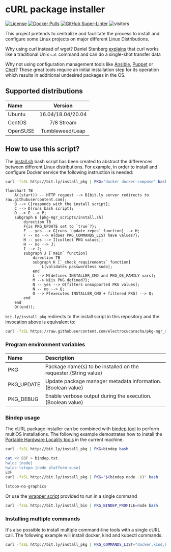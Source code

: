 # cURL package installer
[![License](https://img.shields.io/badge/License-Apache%202.0-blue.svg)](https://opensource.org/licenses/Apache-2.0)
[![Docker Pulls](https://img.shields.io/docker/pulls/electrocucaracha/pkg_mgr-init.svg)](https://img.shields.io/docker/pulls/electrocucaracha/pkg_mgr-init)
[![GitHub Super-Linter](https://github.com/electrocucaracha/pkg-mgr_scripts/workflows/Lint%20Code%20Base/badge.svg)](https://github.com/marketplace/actions/super-linter)
![visitors](https://visitor-badge.glitch.me/badge?page_id=electrocucaracha.pkg-mgr_scripts)

This project pretends to centralize and facilitate the process to
install and configure some Linux projects on major different Linux
Distributions.

Why using curl instead of wget? Daniel Stenberg [explains](https://daniel.haxx.se/docs/curl-vs-wget.html)
that curl works like a traditional Unix `cat` command and can do a
single-shot transfer data

Why not using configuration management tools like [Ansible](https://www.ansible.com/),
[Puppet](https://puppet.com) or [Chef](https://www.chef.io/)? These
great tools require an initial installation step for its operation
which results in additional undesired packages in the OS.

## Supported distributions

| Name       | Version           |
|:-----------|:-----------------:|
| Ubuntu     | 16.04/18.04/20.04 |
| CentOS     | 7/8 Stream        |
| OpenSUSE   | Tumbleweed/Leap   |

## How to use this script?

The [install.sh](install.sh) bash script has been created to abstract
the differences between different Linux distributions. For example, in
order to install and configure Docker service the following
instruction is needed:

```bash
curl -fsSL http://bit.ly/install_pkg | PKG="docker docker-compose" bash
```

```mermaid
flowchart TB
    A((start)) -- HTTP request --> B[bit.ly server redirects to raw.githubusercontent.com];
    B --> C[responds with the install script];
    C --> D[runs bash script];
    D --> E --> P;
    subgraph E [pkg-mgr_scripts/install.sh]
        direction TB
        F{is PKG_UPDATE set to `true`?};
        F -- yes --> G[runs `update_repos` function] --> H;
        F -- no --> H{does PKG_COMMANDS_LIST have values?};
        H -- yes --> I[collect PKG values];
        H -- no --> J;
        I --> J;
        subgraph J [`main` function]
            direction TB
            subgraph K [`_check_requirements` function]
                L[validates passwordless sudo];
            end
            L --> M[defines INSTALLER_CMD and PKG_OS_FAMILY vars];
            M --> N{is PKG defined?};
            N -- yes --> O[filters unsupported PKG values];
            N -- no --> Q;
            O --> P[executes INSTALLER_CMD + filtered PKG] --> Q;
        end
    end
    Q((end));
```

`bit.ly/install_pkg` redirects to the install script in this repository and the invocation above is equivalent to:

```bash
curl -fsSL https://raw.githubusercontent.com/electrocucaracha/pkg-mgr_scripts/master/install.sh | PKG="docker docker-compose" bash
```

### Program environment variables

| Name         | Description                                                               |
|:-------------|:--------------------------------------------------------------------------|
| PKG          | Package name(s) to be installed on the requester.(String value)           |
| PKG_UPDATE   | Update package manager metadata information.(Boolean value)               |
| PKG_DEBUG    | Enable verbose output during the execution.(Boolean value)                |

### Bindep usage

The cURL package installer can be combined with [bindep tool][1] to
perform multiOS installations. The following example demostrates how
to install the [Portable Hardware Locality tools][2] in the current
machine.

```bash
curl -fsSL http://bit.ly/install_pkg | PKG=bindep bash

cat << EOF > bindep.txt
hwloc [node]
hwloc-lstopo [node platform:suse]
EOF
curl -fsSL http://bit.ly/install_pkg | PKG="$(bindep node -b)" bash

lstopo-no-graphics
```

Or use the [wrapper script][3] provided to run in a single command

```bash
curl -fsSL http://bit.ly/install_bin | PKG_BINDEP_PROFILE=node bash
```

### Installing multiple commands

It's also possible to install multiple command-line tools with a single
cURL call. The following example will install docker, kind and kubectl
commands.

```bash
curl -fsSL http://bit.ly/install_pkg | PKG_COMMANDS_LIST="docker,kind,kubectl" bash
```

[1]: https://docs.openstack.org/infra/bindep/
[2]: https://www.open-mpi.org/projects/hwloc/
[3]: bindep_install.sh
